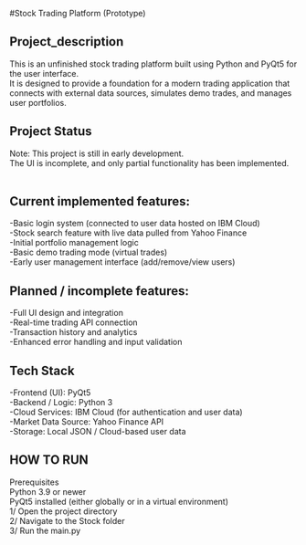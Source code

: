 #Stock Trading Platform (Prototype)

## Project_description
This is an unfinished stock trading platform built using Python and PyQt5 for the user interface.<br />
It is designed to provide a foundation for a modern trading application that connects with external data sources, simulates demo trades, and manages user portfolios.<br />

## Project Status
Note: This project is still in early development.<br />
The UI is incomplete, and only partial functionality has been implemented.<br /><br />

## Current implemented features:
-Basic login system (connected to user data hosted on IBM Cloud)<br />
-Stock search feature with live data pulled from Yahoo Finance<br />
-Initial portfolio management logic<br />
-Basic demo trading mode (virtual trades)<br />
-Early user management interface (add/remove/view users)<br />

## Planned / incomplete features:
-Full UI design and integration<br />
-Real-time trading API connection<br />
-Transaction history and analytics<br />
-Enhanced error handling and input validation<br />

## Tech Stack
-Frontend (UI):	PyQt5<br />
-Backend / Logic:	Python 3<br />
-Cloud Services:	IBM Cloud (for authentication and user data)<br />
-Market Data Source:	Yahoo Finance API<br />
-Storage:	Local JSON / Cloud-based user data<br />

## HOW TO RUN
Prerequisites<br />
Python 3.9 or newer<br />
PyQt5 installed (either globally or in a virtual environment)<br />
1/ Open the project directory<br />
2/ Navigate to the Stock folder<br />
3/ Run the main.py<br />
